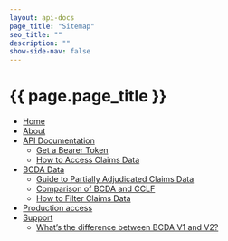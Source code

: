 ```yaml
---
layout: api-docs
page_title: "Sitemap"
seo_title: ""
description: ""
show-side-nav: false
---
```


# {{ page.page_title }}

<ul>
    <li>
        <a href="{{ '/index.html' | relative_url }}">Home</a>
    </li>
    <li>
        <a href="{{ '/about.html' | relative_url }}">About</a>
    </li>
    <li>
        <a href="{{ '/api-documentation.html' | relative_url }}">API Documentation</a>
        <ul>
            <li>
                <a href="{{ '/get-a-bearer-token.html' | relative_url }}">Get a Bearer Token</a>
            </li>
            <li>
                <a href="{{ '/access-claims-data.html' | relative_url }}">How to Access Claims Data</a>
            </li>
        </ul>
    </li>
    <li>
        <a href="{{ '/bcda-data.html' | relative_url }}">BCDA Data</a>
        <ul>
            <li>
                <a href="{{ '/partially-adjudicated-claims-data.html' | relative_url }}">Guide to Partially Adjudicated Claims Data</a>
            </li>
            <li>
                <a href="{{ '/comparison-bcda-cclf-files.html' | relative_url }}">Comparison of BCDA and CCLF</a>
            </li>
            <li>
                <a href="{{ '/filter-claims-data.html' | relative_url }}">How to Filter Claims Data</a>
            </li>
        </ul>
    </li>
    <li>
        <a href="{{ '/production-access.html' | relative_url }}">Production access</a>
    </li>
    <li>
        <a href="{{ '/support.html' | relative_url }}">Support</a>
        <ul>
            <li>
                <a href="{{ '/difference-between-v1-v2.html' | relative_url }}">What’s the difference between BCDA V1 and V2?</a>
            </li>
        </ul>
    </li>
</ul>
